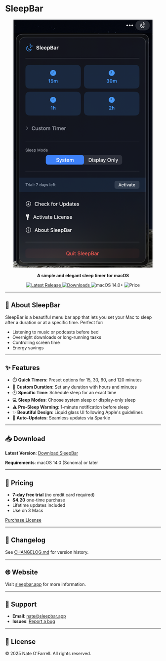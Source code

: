 # SleepBar

<p align="center">
  <img src="media/app.png" alt="SleepBar Interface" width="450">
</p>

<p align="center">
  <strong>A simple and elegant sleep timer for macOS</strong>
</p>

<p align="center">
  <a href="https://github.com/zcpnate/sleepbar/releases/latest">
    <img src="https://img.shields.io/github/v/release/zcpnate/sleepbar?label=version" alt="Latest Release">
  </a>
  <a href="https://github.com/zcpnate/sleepbar/releases">
    <img src="https://img.shields.io/github/downloads/zcpnate/sleepbar/total" alt="Downloads">
  </a>
  <img src="https://img.shields.io/badge/macOS-14.0+-blue" alt="macOS 14.0+">
  <img src="https://img.shields.io/badge/price-$4.20-green" alt="Price">
</p>

---

## 🌙 About SleepBar

SleepBar is a beautiful menu bar app that lets you set your Mac to sleep after a duration or at a specific time. Perfect for:
- Listening to music or podcasts before bed
- Overnight downloads or long-running tasks
- Controlling screen time
- Energy savings

---

## ✨ Features

- ⏱️ **Quick Timers**: Preset options for 15, 30, 60, and 120 minutes
- 🎯 **Custom Duration**: Set any duration with hours and minutes
- 🕐 **Specific Time**: Schedule sleep for an exact time
- 💻 **Sleep Modes**: Choose system sleep or display-only sleep
- ⚠️ **Pre-Sleep Warning**: 1-minute notification before sleep
- ✨ **Beautiful Design**: Liquid glass UI following Apple's guidelines
- 🔄 **Auto-Updates**: Seamless updates via Sparkle

---

## 📥 Download

**Latest Version**: [Download SleepBar](https://github.com/zcpnate/sleepbar/releases/latest/download/SleepBar.dmg)

**Requirements**: macOS 14.0 (Sonoma) or later

---

## 🎁 Pricing

- **7-day free trial** (no credit card required)
- **$4.20** one-time purchase
- Lifetime updates included
- Use on 3 Macs

[Purchase License](https://zcpnate.lemonsqueezy.com/buy/PRODUCT_ID)

---

## 📖 Changelog

See [CHANGELOG.md](CHANGELOG.md) for version history.

---

## 🌐 Website

Visit [sleepbar.app](https://sleepbar.app) for more information.

---

## 📧 Support

- **Email**: [nate@sleepbar.app](mailto:nate@sleepbar.app)
- **Issues**: [Report a bug](https://github.com/zcpnate/sleepbar/issues)

---

## 📄 License

© 2025 Nate O'Farrell. All rights reserved.
